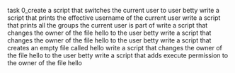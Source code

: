  task 0_create a script that switches the current user to user betty
write a script that prints the effective username of the current user
write a script that prints all the groups the current user is part of
write a script that changes the owner of the file hello to the user betty
write a script that changes the owner of the file hello to the user betty
write a script that creates an empty file called hello
write a script that changes the owner of the file hello to the user betty
write a script that adds execute permission to the owner of the file hello
